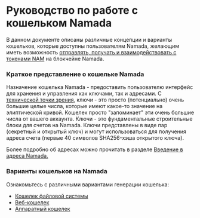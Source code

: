 # Руководство по работе с кошельком Namada

В данном документе описаны различные концепции и варианты кошельков, которые доступны пользователям Namada, желающим иметь возможность [отправлять, получать и взаимодействовать с токенами NAM](../prozrachnye-scheta/otpravka-i-poluchenie-tokenov-nam.md) на блокчейне Namada.

### Краткое представление о кошельке Namada

Назначение кошелька Namada - предоставить пользователю интерфейс для хранения и управления как ключами, так и адресами. С [технической точки зрения](https://vitalik.ca/general/2017/01/14/exploring\_ecp.html), ключи - это просто (потенциально) очень большие целые числа, которые имеют какое-то значение на элиптической кривой. Кошелек просто "запоминает" эти очень большие числа от вашего аккаунта. Ключи - это фундаментальные строительные блоки для счетов на Namada. Ключи представлены в виде пар (секретный и открытый ключ) и могут использоваться для получения адреса счета (первые 40 символов SHA256-хэша открытого ключа).

Более подробно об адресах можно прочитать в разделе [Введение в адреса Namada.](../prozrachnye-scheta/)

### Варианты кошельков на Namada

Ознакомьтесь с различными вариантами генерации кошелька:

* [Кошелек файловой системы](koshelek-failovoi-sistemy.md)
* [Веб-кошелек](veb-koshelek.md)
* [Аппаратный кошелек](apparatnyi-koshelek.md)
